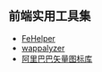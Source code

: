 ## 前端实用工具集

 - [FeHelper](https://www.baidufe.com/fehelper)
- [wappalyzer](https://www.wappalyzer.com/)
- [阿里巴巴矢量图标库](https://www.iconfont.cn/plus)

